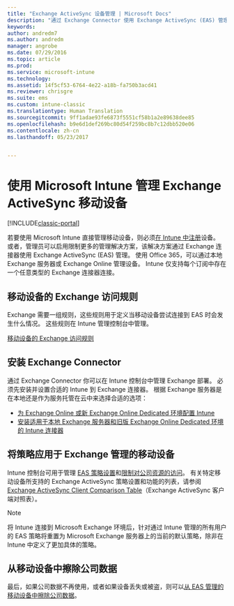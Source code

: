 ```yaml
---
title: "Exchange ActiveSync 设备管理 | Microsoft Docs"
description: "通过 Exchange Connector 使用 Exchange ActiveSync (EAS) 管理来管理移动设备"
keywords: 
author: andredm7
ms.author: andredm
manager: angrobe
ms.date: 07/29/2016
ms.topic: article
ms.prod: 
ms.service: microsoft-intune
ms.technology: 
ms.assetid: 14f5cf53-6764-4e22-a18b-fa750b3acd41
ms.reviewer: chrisgre
ms.suite: ems
ms.custom: intune-classic
ms.translationtype: Human Translation
ms.sourcegitcommit: 9ff1adae93fe6873f5551cf58b1a2e89638dee85
ms.openlocfilehash: b9e6d1def269bc80d54f259bc8b7c12dbb520e06
ms.contentlocale: zh-cn
ms.lasthandoff: 05/23/2017


---
```


# <a name="exchange-activesync-mobile-device-management-with-microsoft-intune"></a>使用 Microsoft Intune 管理 Exchange ActiveSync 移动设备

[!INCLUDE[classic-portal](../includes/classic-portal.md)]

若要使用 Microsoft Intune 直接管理移动设备，则必须[在 Intune 中注册](prerequisites-for-enrollment.md)设备。 或者，管理员可以启用限制更多的管理解决方案，该解决方案通过 Exchange 连接器使用 Exchange ActiveSync (EAS) 管理。 使用 Office 365，可以通过本地 Exchange 服务器或 Exchange Online 管理设备。 Intune 仅支持每个订阅中存在一个任意类型的 Exchange 连接器连接。

## <a name="exchange-access-rules-for-mobile-devices"></a>移动设备的 Exchange 访问规则 ##

Exchange 需要一组规则，这些规则用于定义当移动设备尝试连接到 EAS 时会发生什么情况。 这些规则在 Intune 管理控制台中管理。

[移动设备的 Exchange 访问规则](exchange-access-rules-for-mobile-devices.md)

## <a name="install-the-exchange-connector"></a>安装 Exchange Connector
通过 Exchange Connector 你可以在 Intune 控制台中管理 Exchange 部署。 必须先安装并设置合适的 Intune 到 Exchange 连接器。 根据 Exchange 服务器是在本地还是作为服务托管在云中来选择合适的选项：

-   [为 Exchange Online 或新 Exchange Online Dedicated 环境配置 Intune](intune-service-to-service-exchange-connector.md)
-   [安装适用于本地 Exchange 服务器和旧版 Exchange Online Dedicated 环境的 Intune 连接器](intune-on-premises-exchange-connector.md)


## <a name="apply-policy-for-exchange-managed-mobile-devices"></a>将策略应用于 Exchange 管理的移动设备
Intune 控制台可用于管理 [EAS 策略设置](exchange-activesync-policy-settings-in-microsoft-intune.md)和[限制对公司资源的访问](restrict-access-to-email-and-o365-services-with-microsoft-intune.md)。 有关特定移动设备所支持的 Exchange ActiveSync 策略设置和功能的列表，请参阅 [Exchange ActiveSync Client Comparison Table](http://go.microsoft.com/fwlink/?LinkId=247270)（Exchange ActiveSync 客户端对照表）。

> [!NOTE]
> 将 Intune 连接到 Microsoft Exchange 环境后，针对通过 Intune 管理的所有用户的 EAS 策略将重置为 Microsoft Exchange 服务器上的当前的默认策略，除非在 Intune 中定义了更加具体的策略。

## <a name="wipe-company-data-from-mobile-devices"></a>从移动设备中擦除公司数据
最后，如果公司数据不再使用，或者如果设备丢失或被盗，则可以[从 EAS 管理的移动设备中擦除公司数据](wipe-for-exchange-managed-mobile-devices.md)。

